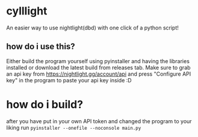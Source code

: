 # cylllight
An easier way to use nightlight(dbd) with one click of a python script!
## how do i use this?
Either build the program yourself using pyinstaller and having the libraries installed or download the latest build from releases tab. Make sure to grab an api key from https://nightlight.gg/account/api and press "Configure API key" in the program to paste your api key inside :D 

# how do i build?
after you have put in your own API token and changed the program to your liking run ```pyinstaller --onefile --noconsole main.py```
